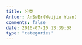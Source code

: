```yaml
---
title: 分类
Antuor: AnSwEr(Weijie Yuan)
comments: false
date: 2016-07-10 13:39:58
type: "categories"
---
```

